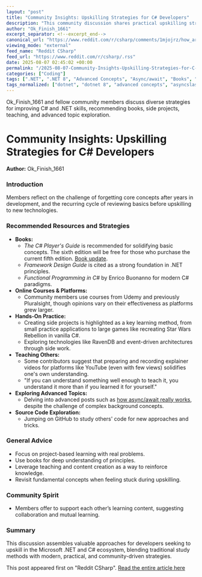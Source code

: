 ```yaml
---
layout: "post"
title: "Community Insights: Upskilling Strategies for C# Developers"
description: "This community discussion shares practical upskilling strategies for C# and .NET developers. Members reflect on their learning journeys, reviewing foundational concepts, leveraging books, video content, hands-on side projects, and exploring advanced topics like async/await and event-driven architecture. The conversation highlights the value of teaching, open-source exploration, and not relying solely on online courses."
author: "Ok_Finish_1661"
excerpt_separator: <!--excerpt_end-->
canonical_url: "https://www.reddit.com/r/csharp/comments/1mjojrz/how_are_you_guys_upskilling/"
viewing_mode: "external"
feed_name: "Reddit CSharp"
feed_url: "https://www.reddit.com/r/csharp/.rss"
date: 2025-08-07 02:45:02 +00:00
permalink: "/2025-08-07-Community-Insights-Upskilling-Strategies-for-C-Developers.html"
categories: ["Coding"]
tags: [".NET", ".NET 8", "Advanced Concepts", "Async/await", "Books", "C#", "Coding", "Community", "Event Driven Architecture", "Framework Design Guide", "Functional Programming", "GitHub Exploration", "Learning Strategies", "Pluralsight", "Practice", "RavenDB", "Side Projects", "The C# Player's Guide", "Upskilling", "Vanilla C#", "YouTube Teaching"]
tags_normalized: ["dotnet", "dotnet 8", "advanced concepts", "asyncslashawait", "books", "csharp", "coding", "community", "event driven architecture", "framework design guide", "functional programming", "github exploration", "learning strategies", "pluralsight", "practice", "ravendb", "side projects", "the csharp players guide", "upskilling", "vanilla csharp", "youtube teaching"]
---
```


Ok_Finish_1661 and fellow community members discuss diverse strategies for improving C# and .NET skills, recommending books, side projects, teaching, and advanced topic exploration.<!--excerpt_end-->

# Community Insights: Upskilling Strategies for C# Developers

**Author:** Ok_Finish_1661

### Introduction

Members reflect on the challenge of forgetting core concepts after years in development, and the recurring cycle of reviewing basics before upskilling to new technologies.

### Recommended Resources and Strategies

- **Books:**
  - _The C# Player's Guide_ is recommended for solidifying basic concepts. The sixth edition will be free for those who purchase the current fifth edition. [Book update](https://csharpplayersguide.com/blog/2025/03/14/another-6th-edition-update/).
  - _Framework Design Guide_ is cited as a strong foundation in .NET principles.
  - _Functional Programming in C#_ by Enrico Buonanno for modern C# paradigms.
- **Online Courses & Platforms:**
  - Community members use courses from Udemy and previously Pluralsight, though opinions vary on their effectiveness as platforms grew larger.
- **Hands-On Practice:**
  - Creating side projects is highlighted as a key learning method, from small practice applications to large games like recreating Star Wars Rebellion in vanilla C#.
  - Exploring technologies like RavenDB and event-driven architectures through side work.
- **Teaching Others:**
  - Some contributors suggest that preparing and recording explainer videos for platforms like YouTube (even with few views) solidifies one's own understanding.
  - "If you can understand something well enough to teach it, you understand it more than if you learned it for yourself."
- **Exploring Advanced Topics:**
  - Delving into advanced posts such as [how async/await really works](https://devblogs.microsoft.com/dotnet/how-async-await-really-works/), despite the challenge of complex background concepts.
- **Source Code Exploration:**
  - Jumping on GitHub to study others' code for new approaches and tricks.

### General Advice

- Focus on project-based learning with real problems.
- Use books for deep understanding of principles.
- Leverage teaching and content creation as a way to reinforce knowledge.
- Revisit fundamental concepts when feeling stuck during upskilling.

### Community Spirit

- Members offer to support each other’s learning content, suggesting collaboration and mutual learning.

### Summary

This discussion assembles valuable approaches for developers seeking to upskill in the Microsoft .NET and C# ecosystem, blending traditional study methods with modern, practical, and community-driven strategies.

This post appeared first on "Reddit CSharp". [Read the entire article here](https://www.reddit.com/r/csharp/comments/1mjojrz/how_are_you_guys_upskilling/)
